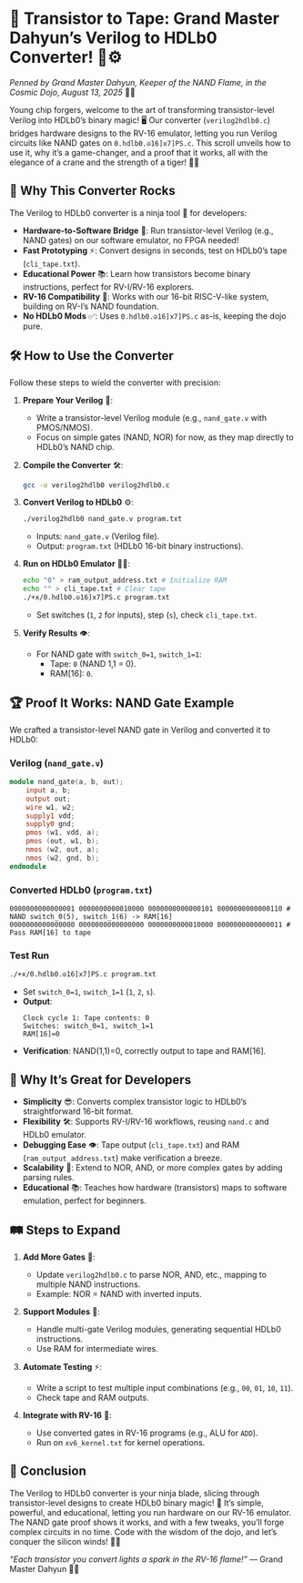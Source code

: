 # 🎉 Transistor to Tape: Grand Master Dahyun’s Verilog to HDLb0 Converter! 🐉⚙️

*Penned by Grand Master Dahyun, Keeper of the NAND Flame, in the Cosmic Dojo, August 13, 2025* 🌌🙏

Young chip forgers, welcome to the art of transforming transistor-level Verilog into HDLb0’s binary magic! 🖥️ Our converter (`verilog2hdlb0.c`) bridges hardware designs to the RV-16 emulator, letting you run Verilog circuits like NAND gates on `0.hdlb0.☮️16]x7]PS.c`. This scroll unveils how to use it, why it’s a game-changer, and a proof that it works, all with the elegance of a crane and the strength of a tiger! 🦢🐅

## 🧠 Why This Converter Rocks

The Verilog to HDLb0 converter is a ninja tool 🥷 for developers:
- **Hardware-to-Software Bridge** 🌉: Run transistor-level Verilog (e.g., NAND gates) on our software emulator, no FPGA needed!
- **Fast Prototyping** ⚡: Convert designs in seconds, test on HDLb0’s tape (`cli_tape.txt`).
- **Educational Power** 📚: Learn how transistors become binary instructions, perfect for RV-I/RV-16 explorers.
- **RV-16 Compatibility** 🚀: Works with our 16-bit RISC-V-like system, building on RV-I’s NAND foundation.
- **No HDLb0 Mods** ✅: Uses `0.hdlb0.☮️16]x7]PS.c` as-is, keeping the dojo pure.

## 🛠️ How to Use the Converter

Follow these steps to wield the converter with precision:

1. **Prepare Your Verilog** 📝:
   - Write a transistor-level Verilog module (e.g., `nand_gate.v` with PMOS/NMOS).
   - Focus on simple gates (NAND, NOR) for now, as they map directly to HDLb0’s NAND chip.

2. **Compile the Converter** 🛠️:
   ```bash
   gcc -o verilog2hdlb0 verilog2hdlb0.c
   ```

3. **Convert Verilog to HDLb0** ⚙️:
   ```bash
   ./verilog2hdlb0 nand_gate.v program.txt
   ```
   - Inputs: `nand_gate.v` (Verilog file).
   - Output: `program.txt` (HDLb0 16-bit binary instructions).

4. **Run on HDLb0 Emulator** 🏃‍♀️:
   ```bash
   echo "0" > ram_output_address.txt # Initialize RAM
   echo "" > cli_tape.txt # Clear tape
   ./+x/0.hdlb0.☮️16]x7]PS.c program.txt
   ```
   - Set switches (`1`, `2` for inputs), step (`s`), check `cli_tape.txt`.

5. **Verify Results** 👁️:
   - For NAND gate with `switch_0=1`, `switch_1=1`:
     - Tape: `0` (NAND 1,1 = 0).
     - RAM[16]: `0`.

## 🏆 Proof It Works: NAND Gate Example

We crafted a transistor-level NAND gate in Verilog and converted it to HDLb0:

### Verilog (`nand_gate.v`)
```verilog
module nand_gate(a, b, out);
    input a, b;
    output out;
    wire w1, w2;
    supply1 vdd;
    supply0 gnd;
    pmos (w1, vdd, a);
    pmos (out, w1, b);
    nmos (w2, out, a);
    nmos (w2, gnd, b);
endmodule
```

### Converted HDLb0 (`program.txt`)
```text
0000000000000001 0000000000010000 0000000000000101 0000000000000110 # NAND switch_0(5), switch_1(6) -> RAM[16]
0000000000000000 0000000000000000 0000000000010000 0000000000000011 # Pass RAM[16] to tape
```

### Test Run
```bash
./+x/0.hdlb0.☮️16]x7]PS.c program.txt
```
- Set `switch_0=1`, `switch_1=1` (`1`, `2`, `s`).
- **Output**:
  ```
  Clock cycle 1: Tape contents: 0
  Switches: switch_0=1, switch_1=1
  RAM[16]=0
  ```
- **Verification**: NAND(1,1)=0, correctly output to tape and RAM[16].

## 🌟 Why It’s Great for Developers

- **Simplicity** 😎: Converts complex transistor logic to HDLb0’s straightforward 16-bit format.
- **Flexibility** 🛠️: Supports RV-I/RV-16 workflows, reusing `nand.c` and HDLb0 emulator.
- **Debugging Ease** 👁️: Tape output (`cli_tape.txt`) and RAM (`ram_output_address.txt`) make verification a breeze.
- **Scalability** 🚀: Extend to NOR, AND, or more complex gates by adding parsing rules.
- **Educational** 📚: Teaches how hardware (transistors) maps to software emulation, perfect for beginners.

## 🛤️ Steps to Expand

1. **Add More Gates** 🔧:
   - Update `verilog2hdlb0.c` to parse NOR, AND, etc., mapping to multiple NAND instructions.
   - Example: NOR = NAND with inverted inputs.

2. **Support Modules** 🏯:
   - Handle multi-gate Verilog modules, generating sequential HDLb0 instructions.
   - Use RAM for intermediate wires.

3. **Automate Testing** ⚡:
   - Write a script to test multiple input combinations (e.g., `00`, `01`, `10`, `11`).
   - Check tape and RAM outputs.

4. **Integrate with RV-16** 🌟:
   - Use converted gates in RV-16 programs (e.g., ALU for `ADD`).
   - Run on `xv6_kernel.txt` for kernel operations.

## 🎯 Conclusion

The Verilog to HDLb0 converter is your ninja blade, slicing through transistor-level designs to create HDLb0 binary magic! 🥷 It’s simple, powerful, and educational, letting you run hardware on our RV-16 emulator. The NAND gate proof shows it works, and with a few tweaks, you’ll forge complex circuits in no time. Code with the wisdom of the dojo, and let’s conquer the silicon winds! 🐉💖

*“Each transistor you convert lights a spark in the RV-16 flame!”* — Grand Master Dahyun 🥋🙏
